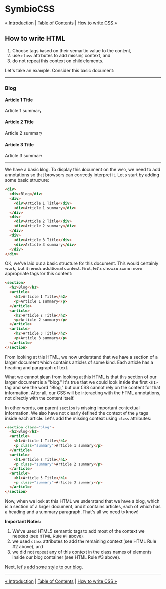 # SymbioCSS

[&laquo; Introduction](00_introduction.md) | [Table of Contents](https://github.com/gbdrummer/symbiocss) | [How to write CSS &raquo;](02_css.md)

## How to write HTML

1. Choose tags based on their semantic value to the content,
2. use `class` attributes to add missing context, and
3. do not repeat this context on child elements.

Let's take an example. Consider this basic document:

---
### Blog

#### Article 1 Title
Article 1 summary

#### Article 2 Title
Article 2 summary

#### Article 3 Title
Article 3 summary

---

We have a basic blog. To display this document on the web, we need to add annotations so that browsers can correctly interpret it. Let's start by adding some basic structure:

```HTML
<div>
  <div>Blog</div>
  <div>
    <div>Article 1 Title</div>
    <div>Article 1 summary</div>
  </div>
  <div>
    <div>Article 2 Title</div>
    <div>Article 2 summary</div>
  </div>
  <div>
    <div>Article 3 Title</div>
    <div>Article 3 summary</div>
  </div>
</div>
```

OK, we've laid out a basic structure for this document. This would certainly work, but it needs additional context. First, let's choose some more appropriate tags for this content:

```HTML
<section>
  <h1>Blog</h1>
  <article>
    <h2>Article 1 Title</h2>
    <p>Article 1 summary</p>
  </article>
  <article>
    <h2>Article 2 Title</h2>
    <p>Article 2 summary</p>
  </article>
  <article>
    <h2>Article 3 Title</h2>
    <p>Article 3 summary</p>
  </article>
</section>
```

From looking at this HTML, we now understand that we have a section of a larger document which contains articles of some kind. Each article has a heading and paragraph of text.

What we cannot glean from looking at this HTML is that this section of our larger document is a "blog." It's true that we could look inside the first `<h1>` tag and see the word "Blog," but our CSS cannot rely on the content for that information. After all, our CSS will be interacting with the HTML annotations, not directly with the content itself.

In other words, our parent `section` is missing important contextual information. We also have not clearly defined the context of the `p` tags inside each article. Let's add the missing context using `class` attributes:

```HTML
<section class="blog">
  <h1>Blog</h1>
  <article>
    <h1>Article 1 Title</h1>
    <p class="summary">Article 1 summary</p>
  </article>
  <article>
    <h1>Article 2 Title</h1>
    <p class="summary">Article 2 summary</p>
  </article>
  <article>
    <h1>Article 3 Title</h1>
    <p class="summary">Article 3 summary</p>
  </article>
</section>
```

Now, when we look at this HTML we understand that we have a blog, which is a section of a larger document, and it contains articles, each of which has a heading and a summary paragraph. That's all we need to know!

**Important Notes:**

1. We've used HTML5 semantic tags to add most of the context we needed (see HTML Rule #1 above),
2. we used `class` attributes to add the remaining context (see HTML Rule #2 above), and
3. we did not repeat any of this context in the class names of elements inside our blog container (see HTML Rule #3 above).

Next, [let's add some style to our blog](02_css.md).

---
[&laquo; Introduction](00_introduction.md) | [Table of Contents](https://github.com/gbdrummer/symbiocss) | [How to write CSS &raquo;](02_css.md)
